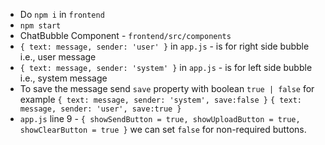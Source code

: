 - Do `npm i` in `frontend`
- `npm start`
- ChatBubble Component - `frontend/src/components`
- `{ text: message, sender: 'user' }` in `app.js`  - is for right side bubble i.e., user message
- `{ text: message, sender: 'system' }` in `app.js`  - is for left side bubble i.e., system message
- To save the message send `save` property with boolean `true | false` for example `{ text: message, sender: 'system', save:false }` `{ text: message, sender: 'user', save:true }` 
- `app.js` line 9 - `{ showSendButton = true, showUploadButton = true, showClearButton = true }` we can set `false` for non-required buttons.